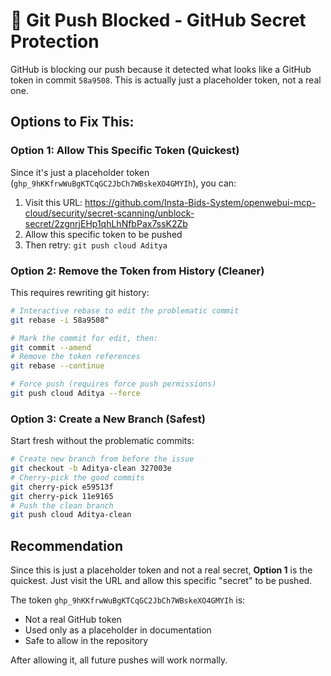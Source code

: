 # 🚨 Git Push Blocked - GitHub Secret Protection

GitHub is blocking our push because it detected what looks like a GitHub token in commit `58a9508`. This is actually just a placeholder token, not a real one.

## Options to Fix This:

### Option 1: Allow This Specific Token (Quickest)
Since it's just a placeholder token (`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`), you can:
1. Visit this URL: https://github.com/Insta-Bids-System/openwebui-mcp-cloud/security/secret-scanning/unblock-secret/2zgnrjEHp1qhLhNfbPax7ssK2Zb
2. Allow this specific token to be pushed
3. Then retry: `git push cloud Aditya`

### Option 2: Remove the Token from History (Cleaner)
This requires rewriting git history:
```bash
# Interactive rebase to edit the problematic commit
git rebase -i 58a9508^

# Mark the commit for edit, then:
git commit --amend
# Remove the token references
git rebase --continue

# Force push (requires force push permissions)
git push cloud Aditya --force
```

### Option 3: Create a New Branch (Safest)
Start fresh without the problematic commits:
```bash
# Create new branch from before the issue
git checkout -b Aditya-clean 327003e
# Cherry-pick the good commits
git cherry-pick e59513f
git cherry-pick 11e9165
# Push the clean branch
git push cloud Aditya-clean
```

## Recommendation

Since this is just a placeholder token and not a real secret, **Option 1** is the quickest. Just visit the URL and allow this specific "secret" to be pushed.

The token `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` is:
- Not a real GitHub token
- Used only as a placeholder in documentation
- Safe to allow in the repository

After allowing it, all future pushes will work normally.
